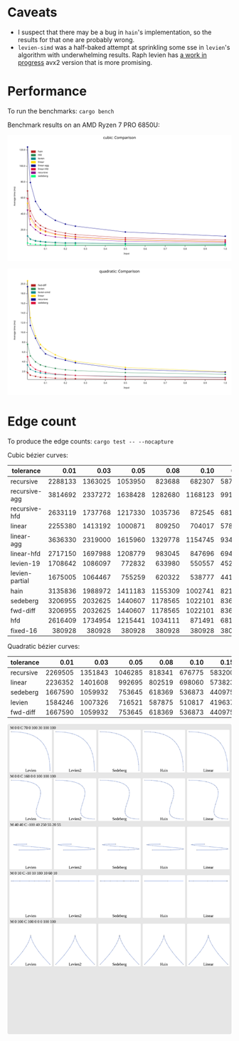 # Caveats

- I suspect that there may be a bug in `hain`'s implementation, so the results for that one are probably wrong.
- `levien-simd` was a half-baked attempt at sprinkling some sse in `levien`'s algorithm with underwhelming results. Raph levien has [a work in progress](https://gist.github.com/raphlinus/5f4e9feb85fd79bafc72da744571ec0e) avx2 version that is more promising.

# Performance

To run the benchmarks: `cargo bench`

Benchmark results on an AMD Ryzen 7 PRO 6850U:

![Cubic bézier benchmark results](results-cubic.svg)

![Quadratic bézier benchmark results](results-quadratic.svg)

# Edge count

To produce the edge counts: `cargo test -- --nocapture`

Cubic bézier curves:

| tolerance  |  0.01 |  0.03 |  0.05 |  0.08 |  0.10 |  0.15 |  0.20 |  0.25 |  0.50 |  1.00 |
|-----------| -----:| -----:| -----:| -----:| -----:| -----:| -----:| -----:| -----:| -----:|
| recursive  | 2288133 | 1363025 | 1053950 | 823688 | 682307 | 587638 | 527562 | 467470 | 312577 | 236619 |
| recursive-agg| 3814692 | 2337272 | 1638428 | 1282680 | 1168123 | 991665 | 819131 | 703038 | 537764 | 353004 |
| recursive-hfd| 2633119 | 1737768 | 1217330 | 1035736 | 872545 | 681606 | 611383 | 562859 | 379523 | 284336 |
| linear     | 2255380 | 1413192 | 1000871 | 809250 | 704017 | 578272 | 498247 | 442774 | 316393 | 222637 |
| linear-agg | 3636330 | 2319000 | 1615960 | 1329778 | 1154745 | 934430 | 804512 | 721855 | 512802 | 360247 |
| linear-hfd | 2717150 | 1697988 | 1208779 | 983045 | 847696 | 694437 | 603526 | 539476 | 378934 | 270344 |
| levien-19  | 1708642 | 1086097 | 772832 | 633980 | 550557 | 452222 | 393435 | 353538 | 254570 | 183731 |
| levien-partial| 1675005 | 1064467 | 755259 | 620322 | 538777 | 441602 | 383721 | 344255 | 247813 | 178658 |
| hain       | 3135836 | 1988972 | 1411183 | 1155309 | 1002741 | 821859 | 714078 | 640544 | 458168 | 329181 |
| sedeberg   | 3206955 | 2032625 | 1440607 | 1178565 | 1022101 | 836656 | 726281 | 651107 | 463860 | 331359 |
| fwd-diff   | 3206955 | 2032625 | 1440607 | 1178565 | 1022101 | 836656 | 726281 | 651107 | 463860 | 331359 |
| hfd        | 2616409 | 1734954 | 1215441 | 1034111 | 871491 | 681503 | 611250 | 562894 | 379582 | 284342 |
| fixed-16   | 380928 | 380928 | 380928 | 380928 | 380928 | 380928 | 380928 | 380928 | 380928 | 380928 |

Quadratic bézier curves:

| tolerance |  0.01 |  0.03 |  0.05 |  0.08 |  0.10 |  0.15 |  0.20 |  0.25 |  0.50 |  1.00 |
|-----------| -----:| -----:| -----:| -----:| -----:| -----:| -----:| -----:| -----:| -----:|
| recursive | 2269505 | 1351843 | 1046285 | 818341 | 676775 | 583200 | 524826 | 465572 | 311350 | 237241 |
| linear    | 2236352 | 1401608 | 992695 | 802519 | 698060 | 573823 | 494841 | 440007 | 314960 | 223257 |
| sedeberg  | 1667590 | 1059932 | 753645 | 618369 | 536873 | 440975 | 383910 | 344832 | 248102 | 180451 |
| levien    | 1584246 | 1007326 | 716521 | 587875 | 510817 | 419637 | 365498 | 328538 | 237055 | 172876 |
| fwd-diff  | 1667590 | 1059932 | 753645 | 618369 | 536873 | 440975 | 383910 | 344832 | 248102 | 180451 |

![Cubic bézier benchmark results](cubic-vis.svg)
